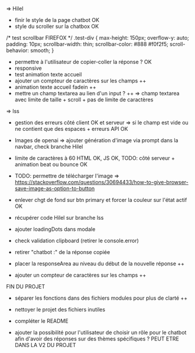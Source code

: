 => Hilel
- finir le style de la page chatbot OK
- style du scroller sur la chatbox OK


/* test scrollbar FIREFOX */
.test-div {
    max-height: 150px;
    overflow-y: auto;
    padding: 10px;
    scrollbar-width: thin;
    scrollbar-color: #888 #f0f2f5;
    scroll-behavior: smooth;
}

- permettre à l'utilisateur de copier-coller la réponse ? OK
- responsive
- test animation texte accueil
- ajouter un compteur de caractères sur les champs ++
- animation texte accueil fadein ++
- mettre un champ textarea au lien d'un input ? ++
=> champ textarea avec limite de taille + scroll + pas de limite de caractères


=> lss
- gestion des erreurs côté client OK
 et serveur => si le champ est vide ou ne contient que des espaces + erreurs API OK
- Images de openai 
=> ajouter génération d'image via prompt dans la navbar, check branche Hilel
- limite de caractères à 60 HTML OK, 
JS OK, 
TODO: côté serveur 
<i class="fa-regular fa-image"></i> + animation beat ou bounce OK

- TODO: permettre de télécharger l'image => 
https://stackoverflow.com/questions/30694433/how-to-give-browser-save-image-as-option-to-button

- enlever chgt de fond sur btn primary et forcer la couleur sur l'état actif OK

- récupérer code Hilel sur branche lss
- ajouter loadingDots dans modale
- check validation clipboard (retirer le console.error)
- retirer "chatbot :" de la réponse copiée
- placer la responseArea au niveau du début de la nouvelle réponse ++
- ajouter un compteur de caractères sur les champs ++


FIN DU PROJET
- séparer les fonctions dans des fichiers modules pour plus de clarté ++
- nettoyer le projet des fichiers inutiles
- compléter le README

- ajouter la possibilité pour l'utilisateur de choisir un rôle pour le chatbot afin d'avoir des réponses sur des thèmes spécifiques ? PEUT ETRE DANS LA V2 DU PROJET
